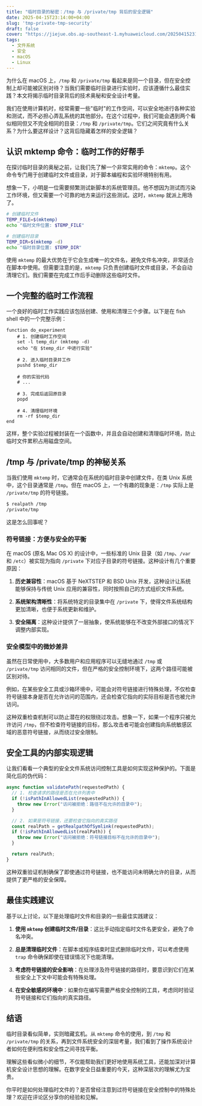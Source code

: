 ```yaml
---
title: "临时目录的秘密：/tmp 与 /private/tmp 背后的安全逻辑"
date: 2025-04-15T23:14:00+04:00
slug: 'tmp-private-tmp-security'
draft: false
cover: "https://jiejue.obs.ap-southeast-1.myhuaweicloud.com/20250415231607011.webp"
tags:
  - 文件系统
  - 安全
  - macOS
  - Linux
---
```


为什么在 macOS 上，`/tmp` 和 `/private/tmp` 看起来是同一个目录，但在安全控制上却可能被区别对待？当我们需要临时目录进行实验时，应该遵循什么最佳实践？本文将揭示临时目录背后的技术奥秘和安全设计考量。

<!--more-->

我们在使用计算机时，经常需要一些"临时"的工作空间，可以安全地进行各种实验和测试，而不必担心弄乱系统的其他部分。在这个过程中，我们可能会遇到两个看似相同但又不完全相同的目录：`/tmp` 和 `/private/tmp`。它们之间究竟有什么关系？为什么要这样设计？这背后隐藏着怎样的安全逻辑？

## 认识 mktemp 命令：临时工作的好帮手

在探讨临时目录的奥秘之前，让我们先了解一个非常实用的命令：`mktemp`。这个命令专门用于创建临时文件或目录，对于脚本编程和实验环境特别有用。

想象一下，小明是一位需要频繁测试新脚本的系统管理员。他不想因为测试而污染工作环境，但又需要一个可靠的地方来运行这些测试。这时，`mktemp` 就派上用场了。

```bash
# 创建临时文件
TEMP_FILE=$(mktemp)
echo "临时文件位置: $TEMP_FILE"

# 创建临时目录
TEMP_DIR=$(mktemp -d)
echo "临时目录位置: $TEMP_DIR"
```

使用 `mktemp` 的最大优势在于它会生成唯一的文件名，避免文件名冲突，非常适合在脚本中使用。但需要注意的是，`mktemp` 只负责创建临时文件或目录，不会自动清理它们。我们需要在完成工作后手动删除这些临时文件。

## 一个完整的临时工作流程

一个良好的临时工作实践应该包括创建、使用和清理三个步骤。以下是在 fish shell 中的一个完整示例：

```fish
function do_experiment
    # 1. 创建临时工作空间
    set -l temp_dir (mktemp -d)
    echo "在 $temp_dir 中进行实验"
    
    # 2. 进入临时目录并工作
    pushd $temp_dir
    
    # 你的实验代码
    # ...
    
    # 3. 完成后返回原目录
    popd
    
    # 4. 清理临时环境
    rm -rf $temp_dir
end
```

这样，整个实验过程被封装在一个函数中，并且会自动创建和清理临时环境，防止临时文件累积占用磁盘空间。

## /tmp 与 /private/tmp 的神秘关系

当我们使用 `mktemp` 时，它通常会在系统的临时目录中创建文件，在类 Unix 系统中，这个目录通常是 `/tmp`。但在 macOS 上，一个有趣的现象是：`/tmp` 实际上是 `/private/tmp` 的符号链接。

```bash
$ realpath /tmp
/private/tmp
```

这是怎么回事呢？

### 符号链接：方便与安全的平衡

在 macOS (原名 Mac OS X) 的设计中，一些标准的 Unix 目录（如 `/tmp`、`/var` 和 `/etc`）被实现为指向 `/private` 下对应子目录的符号链接。这种设计有几个重要原因：

1. **历史兼容性**：macOS 基于 NeXTSTEP 和 BSD Unix 开发，这种设计让系统能够保持与传统 Unix 应用的兼容性，同时按照自己的方式组织文件系统。

2. **系统架构清晰性**：将系统特定的目录集中在 `/private` 下，使得文件系统结构更加清晰，也便于系统更新和维护。

3. **安全隔离**：这种设计提供了一层抽象，使系统能够在不改变外部接口的情况下调整内部实现。

### 安全模型中的微妙差异

虽然在日常使用中，大多数用户和应用程序可以无缝地通过 `/tmp` 或 `/private/tmp` 访问相同的文件，但在严格的安全控制环境下，这两个路径可能被区别对待。

例如，在某些安全工具或沙箱环境中，可能会对符号链接进行特殊处理，不仅检查符号链接本身是否在允许访问的范围内，还会检查它指向的实际目标是否也被允许访问。

这种双重检查机制可以防止潜在的权限绕过攻击。想象一下，如果一个程序只被允许访问 `/tmp`，但不检查符号链接的目标，那么攻击者可能会创建指向系统敏感区域的恶意符号链接，从而绕过安全限制。

## 安全工具的内部实现逻辑

让我们看看一个典型的安全文件系统访问控制工具是如何实现这种保护的。下面是简化后的伪代码：

```typescript
async function validatePath(requestedPath) {
  // 1. 检查请求的路径是否在允许列表中
  if (!isPathInAllowedList(requestedPath)) {
    throw new Error("访问被拒绝：路径不在允许的目录中");
  }

  // 2. 如果是符号链接，还要检查它指向的真实路径
  const realPath = getRealpathOfSymlink(requestedPath);
  if (!isPathInAllowedList(realPath)) {
    throw new Error("访问被拒绝：符号链接目标不在允许的目录中");
  }

  return realPath;
}
```

这种双重验证机制确保了即使通过符号链接，也不能访问未明确允许的目录，从而提供了更严格的安全保障。

## 最佳实践建议

基于以上讨论，以下是处理临时文件和目录的一些最佳实践建议：

1. **使用 `mktemp` 创建临时文件/目录**：这比手动指定临时文件名更安全，避免了命名冲突。

2. **总是清理临时文件**：在脚本或程序结束时显式删除临时文件，可以考虑使用 `trap` 命令确保即使在错误情况下也能清理。

3. **考虑符号链接的安全影响**：在处理涉及符号链接的路径时，要意识到它们在某些安全上下文中可能会有特殊处理。

4. **在安全敏感的环境中**：如果你在编写需要严格安全控制的工具，考虑同时验证符号链接和它们指向的真实路径。

## 结语

临时目录看似简单，实则暗藏玄机。从 `mktemp` 命令的使用，到 `/tmp` 和 `/private/tmp` 的关系，再到文件系统安全的深层考量，我们看到了操作系统设计者如何在便利性和安全性之间寻找平衡。

理解这些看似微小的细节，不仅能帮助我们更好地使用系统工具，还能加深对计算机安全设计思想的理解。在数字安全日益重要的今天，这种深层次的理解尤为宝贵。

你平时是如何处理临时文件的？是否曾经注意到过符号链接在安全控制中的特殊处理？欢迎在评论区分享你的经验和见解。
